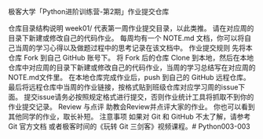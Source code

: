 极客大学「Python进阶训练营-第2期」作业提交仓库

仓库目录结构说明
week01/ 代表第一周作业提交目录，以此类推。
请在对应周的目录下新建或修改自己的代码作业。
每周均有一个 NOTE.md 文档，你可以将自己当周的学习心得以及做题过程中的思考记录在该文档中。
作业提交规则
先将本仓库 Fork 到自己 GitHub 账号下。
将 Fork 后的仓库 Clone 到本地，然后在本地仓库中对应周的目录下新建或修改自己的代码作业，当周的学习总结写在对应周的NOTE.md文件里。
在本地仓库完成作业后，push 到自己的 GitHub 远程仓库。
最后将远程仓库中当周的作业链接，按格式贴到班级仓库对应学习周的issue下面。
提交issue请务必按照规定格式进行提交，否则作业统计工具将抓取不到你的作业提交记录。
Review 与点评
助教会Review并点评大家的作业。
你也可以看到其他同学的作业，取长补短。
注意事项
如果对 Git 和 GitHub 不太了解，请参考 Git 官方文档 或者极客时间的《玩转 Git 三剑客》视频课程。# Python003-003

